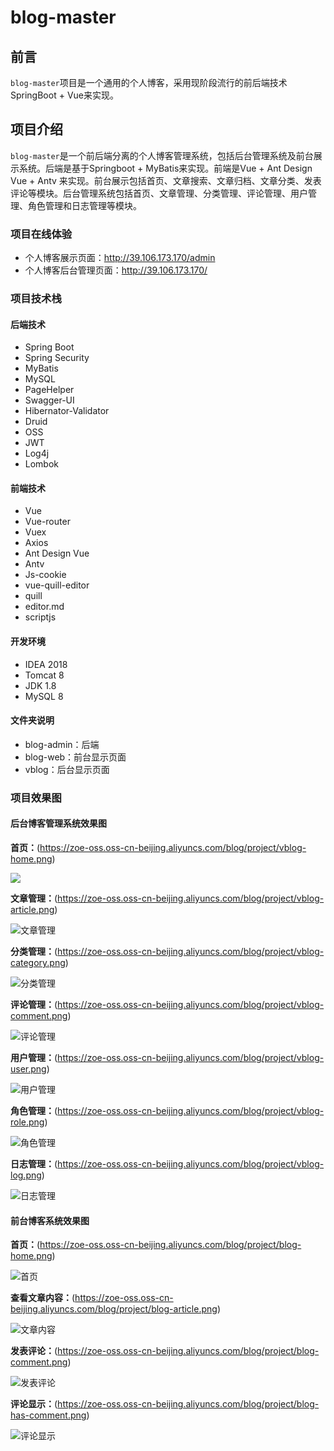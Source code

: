 # blog-master
## 前言

`blog-master`项目是一个通用的个人博客，采用现阶段流行的前后端技术SpringBoot + Vue来实现。

## 项目介绍

`blog-master`是一个前后端分离的个人博客管理系统，包括后台管理系统及前台展示系统。后端是基于Springboot + MyBatis来实现。前端是Vue + Ant Design Vue + Antv 来实现。前台展示包括首页、文章搜索、文章归档、文章分类、发表评论等模块。后台管理系统包括首页、文章管理、分类管理、评论管理、用户管理、角色管理和日志管理等模块。

### 项目在线体验
- 个人博客展示页面：http://39.106.173.170/admin
- 个人博客后台管理页面：http://39.106.173.170/

### 项目技术栈

#### 后端技术

- Spring Boot
- Spring Security
- MyBatis
- MySQL
- PageHelper
- Swagger-UI
- Hibernator-Validator
- Druid
- OSS
- JWT
- Log4j
- Lombok

#### 前端技术

- Vue
- Vue-router
- Vuex
- Axios
- Ant Design Vue
- Antv
- Js-cookie
- vue-quill-editor
- quill
- editor.md
- scriptjs

#### 开发环境

- IDEA 2018
- Tomcat 8
- JDK 1.8
- MySQL 8

#### 文件夹说明
- blog-admin：后端
- blog-web：前台显示页面
- vblog：后台显示页面



### 项目效果图

#### 后台博客管理系统效果图

**首页：**(https://zoe-oss.oss-cn-beijing.aliyuncs.com/blog/project/vblog-home.png)

<img src="https://zoe-oss.oss-cn-beijing.aliyuncs.com/blog/project/vblog-home.png"/>

**文章管理：**(https://zoe-oss.oss-cn-beijing.aliyuncs.com/blog/project/vblog-article.png)

![文章管理](https://zoe-oss.oss-cn-beijing.aliyuncs.com/blog/project/vblog-article.png)

**分类管理：**(https://zoe-oss.oss-cn-beijing.aliyuncs.com/blog/project/vblog-category.png)

![分类管理](https://zoe-oss.oss-cn-beijing.aliyuncs.com/blog/project/vblog-category.png)

**评论管理：**(https://zoe-oss.oss-cn-beijing.aliyuncs.com/blog/project/vblog-comment.png)

![评论管理](https://zoe-oss.oss-cn-beijing.aliyuncs.com/blog/project/vblog-comment.png)

**用户管理：**(https://zoe-oss.oss-cn-beijing.aliyuncs.com/blog/project/vblog-user.png)

![用户管理](https://zoe-oss.oss-cn-beijing.aliyuncs.com/blog/project/vblog-user.png)

**角色管理：**(https://zoe-oss.oss-cn-beijing.aliyuncs.com/blog/project/vblog-role.png)

![角色管理](https://zoe-oss.oss-cn-beijing.aliyuncs.com/blog/project/vblog-role.png)

**日志管理：**(https://zoe-oss.oss-cn-beijing.aliyuncs.com/blog/project/vblog-log.png)

![日志管理](https://zoe-oss.oss-cn-beijing.aliyuncs.com/blog/project/vblog-log.png)



#### 前台博客系统效果图

**首页：**(https://zoe-oss.oss-cn-beijing.aliyuncs.com/blog/project/blog-home.png)

![首页](https://zoe-oss.oss-cn-beijing.aliyuncs.com/blog/project/blog-home.png)

**查看文章内容：**(https://zoe-oss.oss-cn-beijing.aliyuncs.com/blog/project/blog-article.png)

![文章内容](https://zoe-oss.oss-cn-beijing.aliyuncs.com/blog/project/blog-article.png)

**发表评论：**(https://zoe-oss.oss-cn-beijing.aliyuncs.com/blog/project/blog-comment.png)

![发表评论](https://zoe-oss.oss-cn-beijing.aliyuncs.com/blog/project/blog-comment.png)

**评论显示：**(https://zoe-oss.oss-cn-beijing.aliyuncs.com/blog/project/blog-has-comment.png)

![评论显示](https://zoe-oss.oss-cn-beijing.aliyuncs.com/blog/project/blog-has-comment.png)







